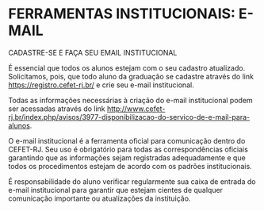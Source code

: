 # FERRAMENTAS INSTITUCIONAIS: E-MAIL

CADASTRE-SE E FAÇA SEU EMAIL INSTITUCIONAL

É essencial que todos os alunos estejam com o seu cadastro atualizado. Solicitamos, pois, que todo aluno da graduação se cadastre através do link  https://registro.cefet-rj.br/ e crie seu e-mail institucional.

Todas as informações necessárias à criação do e-mail institucional podem ser acessadas através do link  http://www.cefet-rj.br/index.php/avisos/3977-disponibilizacao-do-servico-de-e-mail-para-alunos.

O e-mail institucional é a ferramenta oficial para comunicação dentro do CEFET-RJ. Seu uso é obrigatório para todas as correspondências oficiais garantindo que as informações sejam registradas adequadamente e que todos os procedimentos estejam de acordo com os padrões institucionais.

É responsabilidade do aluno verificar regularmente sua caixa de entrada do e-mail institucional para garantir que estejam cientes de qualquer comunicação importante ou atualizações da instituição.

